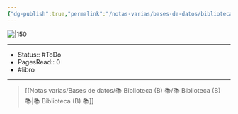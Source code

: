```yaml
---
{"dg-publish":true,"permalink":"/notas-varias/bases-de-datos/biblioteca-b/b-fuera-de-serie/"}
---
```


![|150](http://books.google.com/books/content?id=OQMpAAAAQBAJ&printsec=frontcover&img=1&zoom=1&edge=curl&source=gbs_api)

---

- Status:: #ToDo 
- PagesRead:: 0 
- #libro 

---

> [[Notas varias/Bases de datos/📚 Biblioteca (B) 📚/📚 Biblioteca (B) 📚\|📚 Biblioteca (B) 📚]]
